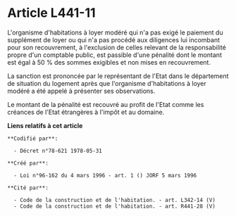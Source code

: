 # Article L441-11

L'organisme d'habitations à loyer modéré qui n'a pas exigé le paiement du supplément de loyer ou qui n'a pas procédé aux
diligences lui incombant pour son recouvrement, à l'exclusion de celles relevant de la responsabilité propre d'un comptable
public, est passible d'une pénalité dont le montant est égal à 50 % des sommes exigibles et non mises en recouvrement.

La sanction est prononcée par le représentant de l'Etat dans le département de situation du logement après que l'organisme
d'habitations à loyer modéré a été appelé à présenter ses observations.

Le montant de la pénalité est recouvré au profit de l'Etat comme les créances de l'Etat étrangères à l'impôt et au domaine.

**Liens relatifs à cet article**

	**Codifié par**:

	  - Décret n°78-621 1978-05-31

	**Créé par**:

	  - Loi n°96-162 du 4 mars 1996 - art. 1 () JORF 5 mars 1996

	**Cité par**:

	  - Code de la construction et de l'habitation. - art. L342-14 (V)
	  - Code de la construction et de l'habitation. - art. R441-28 (V)
